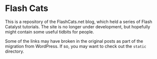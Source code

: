 # Flash Cats

This is a repository of the FlashCats.net blog, which held a series of Flash Catalyst tutorials. The site is no longer under development, but hopefully might contain some useful tidbits for people.

Some of the links may have broken in the original posts as part of the migration from WordPress. If so, you may want to check out the `static` directory.
